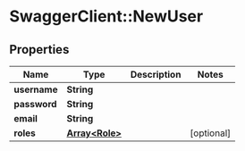 # SwaggerClient::NewUser

## Properties
Name | Type | Description | Notes
------------ | ------------- | ------------- | -------------
**username** | **String** |  | 
**password** | **String** |  | 
**email** | **String** |  | 
**roles** | [**Array&lt;Role&gt;**](Role.md) |  | [optional] 


